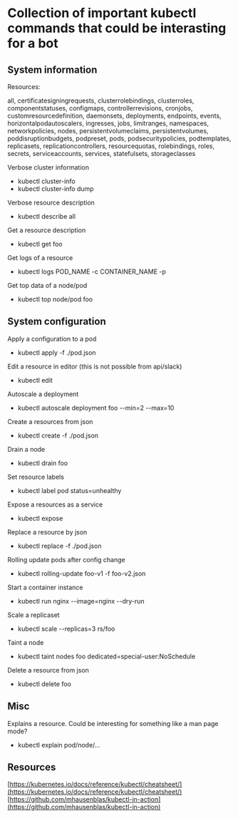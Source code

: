 # Collection of important kubectl commands that could be interasting for a bot

## System information

Resources:

all, certificatesigningrequests, clusterrolebindings, clusterroles, componentstatuses, configmaps, controllerrevisions, cronjobs, customresourcedefinition, daemonsets, deployments, endpoints, events, horizontalpodautoscalers, ingresses, jobs, limitranges, namespaces, networkpolicies, nodes, persistentvolumeclaims, persistentvolumes, poddisruptionbudgets, podpreset, pods, podsecuritypolicies, podtemplates, replicasets, replicationcontrollers, resourcequotas, rolebindings, roles, secrets, serviceaccounts, services, statefulsets, storageclasses

Verbose cluster information
- kubectl cluster-info
- kubectl cluster-info dump

Verbose resource description

- kubectl describe all

Get a resource description

- kubectl get foo

Get logs of a resource
- kubectl logs POD_NAME -c CONTAINER_NAME -p 

Get top data of a node/pod
- kubectl top node/pod foo

## System configuration

Apply a configuration to a pod
- kubectl apply -f ./pod.json

Edit a resource in editor (this is not possible from api/slack)
- kubectl edit

Autoscale a deployment
- kubectl autoscale deployment foo --min=2 --max=10

Create a resources from json
- kubectl create -f ./pod.json

Drain a node
- kubectl drain foo

Set resource labels

- kubectl label pod status=unhealthy

Expose a resources as a service
- kubectl expose 

Replace a resource by json

- kubectl replace -f ./pod.json

Rolling update pods after config change
- kubectl rolling-update foo-v1 -f foo-v2.json

Start a container instance
- kubectl run nginx --image=nginx --dry-run

Scale a replicaset
- kubectl scale --replicas=3 rs/foo

Taint a node 
- kubectl taint nodes foo dedicated=special-user:NoSchedule

Delete a resource from json
- kubectl delete foo

## Misc
Explains a resource. Could be interesting for something like a man page mode?
- kubectl explain pod/node/...


## Resources 
[https://kubernetes.io/docs/reference/kubectl/cheatsheet/](https://kubernetes.io/docs/reference/kubectl/cheatsheet/)
[https://github.com/mhausenblas/kubectl-in-action](https://github.com/mhausenblas/kubectl-in-action)
